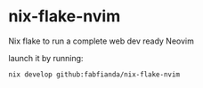 # nix-flake-nvim
Nix flake to run a complete web dev ready Neovim

launch it by running:
```
nix develop github:fabfianda/nix-flake-nvim
```
